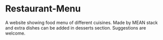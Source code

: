 # Restaurant-Menu

A website showing food menu of different cuisines. Made by MEAN stack and extra dishes can be added in desserts section.
Suggestions are welcome.
